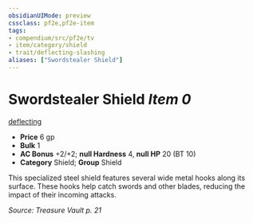 ```yaml
---
obsidianUIMode: preview
cssclass: pf2e,pf2e-item
tags:
- compendium/src/pf2e/tv
- item/category/shield
- trait/deflecting-slashing
aliases: ["Swordstealer Shield"]
---
```

# Swordstealer Shield *Item 0*  
[deflecting <slashing>](rules/traits/deflecting-tv.md)  

- **Price** 6 gp
- **Bulk** 1
- **AC Bonus** +2/+2; **null Hardness** 4, **null HP** 20 (BT 10)
- **Category** Shield; **Group** Shield 

This specialized steel shield features several wide metal hooks along its surface. These hooks help catch swords and other blades, reducing the impact of their incoming attacks.

*Source: Treasure Vault p. 21*